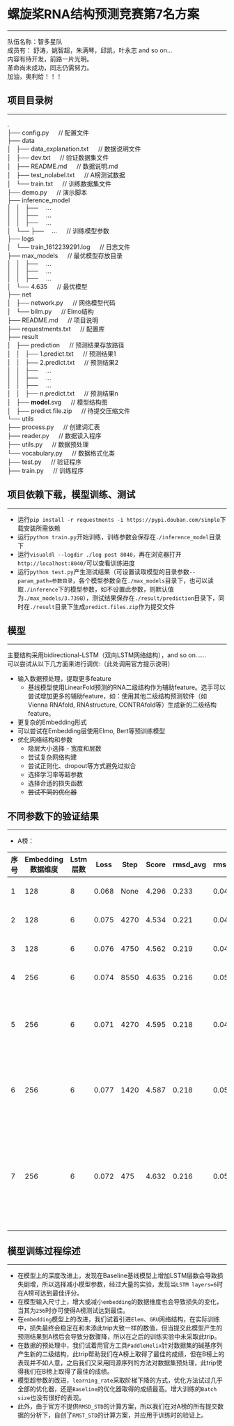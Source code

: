 # 螺旋桨RNA结构预测竞赛第7名方案  
***
队伍名称：智多星队  
成员有： 舒涛，姚智超，朱满琴，邱凯，叶永志 and so on...  
内容有待开发，前路一片光明。  
革命尚未成功，同志仍需努力。  
加油，奥利给！！！

## 项目目录树
***
.  
├── config.py           &#8195;    // 配置文件  
├── data  
│   ├── data_explanation.txt   &#8195;             // 数据说明文件  
│   ├── dev.txt                &#8195;             // 验证数据集文件  
│   ├── README.md              &#8195;             // 数据说明.md  
│   ├── test_nolabel.txt       &#8195;             // A榜测试数据  
│   └── train.txt              &#8195;             // 训练数据集文件  
├── demo.py            &#8195;      // 演示脚本  
├── inference_model  
│   │   ├──&#8195;  ...  
│   │   ├──&#8195;  ...  
│   │   ├──&#8195;  ...   
│   └── ├──&#8195;  ...    &#8195;     // 训练模型参数  
├── logs  
│   └── train_1612239291.log       &#8195;         // 日志文件  
├── max_models         &#8195;    // 最优模型存放目录  
│   │   ├──&#8195;  ...  
│   │   ├──&#8195;  ...  
│   │   ├──&#8195;  ...   
│   └── 4.635          &#8195;         // 最优模型  
├── net  
│   ├── network.py          &#8195;     // 网络模型代码  
│   └── bilm.py             &#8195;     // Elmo结构  
├── README.md               &#8195;     // 项目说明  
├── requestments.txt        &#8195;     // 配置库  
├── result  
│   ├── prediction          &#8195;     // 预测结果存放路径  
│   │   ├── 1.predict.txt   &#8195;     // 预测结果1  
│   │   ├── 2.predict.txt   &#8195;     // 预测结果2  
│   │   ├──&#8195;  ...  
│   │   ├──&#8195;  ...  
│   │   ├──&#8195;  ...  
│   │   ├── n.predict.txt   &#8195;     // 预测结果n  
│   ├── __model__.svg       &#8195;     // 模型结构图  
│   ├── predict.file.zip    &#8195;     // 待提交压缩文件  
└── utils  
    ├── process.py          &#8195;     // 创建词汇表  
    ├── reader.py           &#8195;     // 数据读入程序  
    ├── utils.py            &#8195;     // 数据预处理  
    └── vocabulary.py       &#8195;     // 数据格式化类  
├── test.py                 &#8195;     // 验证程序  
├── train.py                &#8195;     // 训练程序  


## 项目依赖下载，模型训练、测试  
***
* 运行`pip install -r requestments -i https://pypi.douban.com/simple`下载安装所需依赖  
* 运行`python train.py`开始训练，训练参数会保存在`./inference_model`目录下  
* 运行`visualdl --logdir ./log post 8040`，再在浏览器打开`http://localhost:8040/`可以查看训练进度  
* 运行`python test.py`产生测试结果（可设置读取模型的目录参数`--param_path=参数目录`，各个模型参数全在`./max_models`目录下，也可以读取`./inference`下的模型参数，如不设置此参数，则默认值为`./max_models/3.739B`），测试结果保存在`./result/prediction`目录下，同时在`./result`目录下生成`predict.files.zip`作为提交文件  

## 模型
***
主要结构采用bidirectional-LSTM（双向LSTM网络结构），and so on......  
可以尝试从以下几方面来进行调优:（此处调用官方提示说明）  
* 输入数据预处理，提取更多feature
    * 基线模型使用LinearFold预测的RNA二级结构作为辅助feature。选手可以尝试增加更多的辅助feature，如：使用其他二级结构预测软件（如Vienna RNAfold, RNAstructure, CONTRAfold等）生成新的二级结构feature。
* 更复杂的Embedding形式
* 可以尝试在Embedding层使用Elmo, Bert等预训练模型
* 优化网络结构和参数
    * 隐层大小选择 - 宽度和层数
    * 尝试复杂网络构建
    * 尝试正则化、dropout等方式避免过拟合
    * 选择学习率等超参数
    * 选择合适的损失函数
    * ~~尝试不同的优化器~~

## 不同参数下的验证结果
***
* A榜：  
<table align="center">
    <thead>
        <tr>
            <th>序号</th>
            <th>Embedding数据维度</th>
            <th>Lstm 层数</th>
            <th>Loss</th>
            <th>Step</th>
            <th>Score</th>
            <th>rmsd_avg</th>
            <th>rmsd_std</th>
            <th>时间</th>
            <th>备注</th>
        </tr>
    </thead>
    <tbody>
        <tr>
            <td>1</td>
            <td>128</td>
            <td>8</td>
            <td>0.068</td>
            <td>None</td>
            <td>4.296</td>
            <td>0.233</td>
            <td>0.041</td>
            <td>2021-02-19 09:01</td>
            <td>None</td>
        </tr>
        <tr>
            <td>2</td>
            <td>128</td>
            <td>6</td>
            <td>0.075</td>
            <td>4270</td>
            <td>4.534</td>
            <td>0.221</td>
            <td>0.046</td>
            <td>2021-02-19 09:42</td>
            <td>None</td>
        </tr>
        <tr>
            <td>3</td>
            <td>128</td>
            <td>6</td>
            <td>0.076</td>
            <td>4750</td>
            <td>4.562</td>
            <td>0.219</td>
            <td>0.048</td>
            <td>2021-02-19 10:06</td>
            <td>None</td>
        </tr>
        <tr>
            <td>4</td>
            <td>256</td>
            <td>6</td>
            <td>0.074</td>
            <td>8550</td>
            <td>4.635</td>
            <td>0.216</td>
            <td>0.05</td>
            <td>2021-02-20 09:05</td>
            <td>None</td>
        </tr>
        <tr>
            <td>5</td>
            <td>256</td>
            <td>6</td>
            <td>0.071</td>
            <td>4270</td>
            <td>4.595</td>
            <td>0.218</td>
            <td>0.049</td>
            <td>2021-02-22 09:45</td>
            <td>续4的模型参数继续训练</td>
        </tr>
        <tr>
            <td>6</td>
            <td>256</td>
            <td>6</td>
            <td>0.077</td>
            <td>1420</td>
            <td>4.587</td>
            <td>0.218</td>
            <td>0.054</td>
            <td>2021-03-01 10:15</td>
            <td>续4的模型参数继续训练</td>
        </tr>
        <tr>
            <td>7</td>
            <td>256</td>
            <td>6</td>
            <td>0.072</td>
            <td>475</td>
            <td>4.632</td>
            <td>0.216</td>
            <td>0.05</td>
            <td>2021-03-04 10:56:23</td>
            <td>续4的模型参数继续训练，使用了增广数据</td>
        </tr>
    </tbody>
</table>


## 模型训练过程综述
***  
* 在模型上的深度改进上，发现在Baseline基线模型上增加LSTM层数会导致损失剧增，所以选择减小模型参数，经过大量的实验，发现当`LSTM layers=6`时在A榜可达到最佳评分。  
* 在模型输入尺寸上，增大或减小`embedding`的数据维度也会导致损失的变化，当其为`256`时亦可使得A榜测试达到最佳。
* 在`embedding`模型上的改进，我们试着引进`Elem`、`GRU`网络结构，在实际训练中，损失最终会稳定在和未添此trip大致一样的数值，但当提交此模型产生的预测结果到A榜后会导致分数骤降，所以在之后的训练实验中未采取此trip。　　
* 在数据的预处理中，我们试着用官方工具`PaddleHelix`针对数据集的碱基序列产生新的二级结构，此trip帮助我们在A榜上取得了最佳的成绩，但在B榜上的表现并不如人意，之后我们又采用同源序列的方法对数据集预处理，此trip使得我们在B榜上取得了最佳的成绩。　　
* 模型超参数的改进，`learning_rate`采取阶梯下降的方式，优化方法试过几乎全部的优化器，还是`Baseline`的优化器取得的成绩最高。增大训练的`Batch size`也没有很好的表现。
* 此外，由于官方不提供`RMSD_STD`的计算方案，所以我们在对A榜的所有提交数据的分析下，自创了`RMST_STD`的计算方案，并应用于训练时的验证上。
